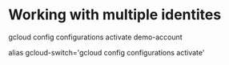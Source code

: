 # Working with multiple identites

gcloud config configurations activate demo-account

alias gcloud-switch='gcloud config configurations activate'
